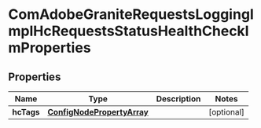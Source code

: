 

# ComAdobeGraniteRequestsLoggingImplHcRequestsStatusHealthCheckImProperties

## Properties

Name | Type | Description | Notes
------------ | ------------- | ------------- | -------------
**hcTags** | [**ConfigNodePropertyArray**](ConfigNodePropertyArray.md) |  |  [optional]



